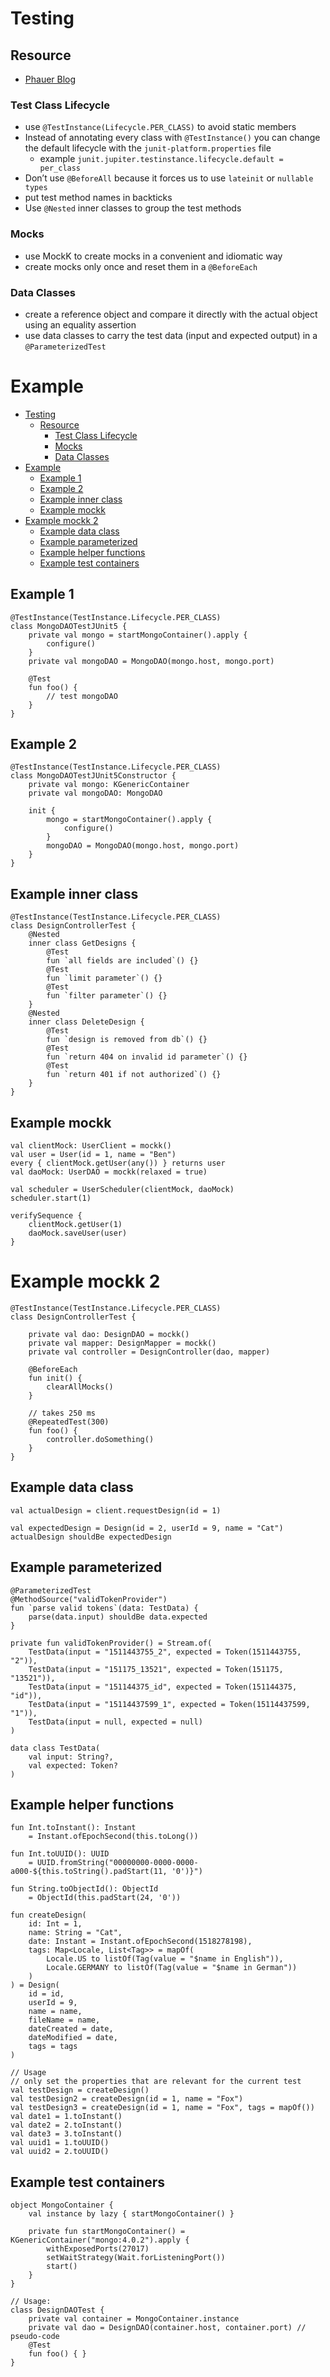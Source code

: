 # Testing
## Resource
- [Phauer Blog](https://phauer.com/2018/best-practices-unit-testing-kotlin/)

### Test Class Lifecycle
- use `@TestInstance(Lifecycle.PER_CLASS)` to avoid static members
- Instead of annotating every class with `@TestInstance()` you can change the default lifecycle with the `junit-platform.properties` file
  - example `junit.jupiter.testinstance.lifecycle.default = per_class`
- Don’t use `@BeforeAll` because it forces us to use `lateinit` or `nullable types`
- put test method names in backticks
- Use `@Nested` inner classes to group the test methods
### Mocks
- use MockK to create mocks in a convenient and idiomatic way
- create mocks only once and reset them in a `@BeforeEach`
### Data Classes
- create a reference object and compare it directly with the actual object using an equality assertion
- use data classes to carry the test data (input and expected output) in a `@ParameterizedTest`


# Example
- [Testing](#testing)
  - [Resource](#resource)
    - [Test Class Lifecycle](#test-class-lifecycle)
    - [Mocks](#mocks)
    - [Data Classes](#data-classes)
- [Example](#example)
  - [Example 1](#example-1)
  - [Example 2](#example-2)
  - [Example inner class](#example-inner-class)
  - [Example mockk](#example-mockk)
- [Example mockk 2](#example-mockk-2)
  - [Example data class](#example-data-class)
  - [Example parameterized](#example-parameterized)
  - [Example helper functions](#example-helper-functions)
  - [Example test containers](#example-test-containers)

## Example 1
```
@TestInstance(TestInstance.Lifecycle.PER_CLASS)
class MongoDAOTestJUnit5 {
    private val mongo = startMongoContainer().apply {
        configure()
    }
    private val mongoDAO = MongoDAO(mongo.host, mongo.port)

    @Test
    fun foo() {
        // test mongoDAO
    }
}
```

## Example 2
```
@TestInstance(TestInstance.Lifecycle.PER_CLASS)
class MongoDAOTestJUnit5Constructor {
    private val mongo: KGenericContainer
    private val mongoDAO: MongoDAO

    init {
        mongo = startMongoContainer().apply {
            configure()
        }
        mongoDAO = MongoDAO(mongo.host, mongo.port)
    }
}
```

## Example inner class
```
@TestInstance(TestInstance.Lifecycle.PER_CLASS)
class DesignControllerTest {
    @Nested
    inner class GetDesigns {
        @Test
        fun `all fields are included`() {}
        @Test
        fun `limit parameter`() {}
        @Test
        fun `filter parameter`() {}
    }
    @Nested
    inner class DeleteDesign {
        @Test
        fun `design is removed from db`() {}
        @Test
        fun `return 404 on invalid id parameter`() {}
        @Test
        fun `return 401 if not authorized`() {}
    }
}
```


## Example mockk
```
val clientMock: UserClient = mockk()
val user = User(id = 1, name = "Ben")
every { clientMock.getUser(any()) } returns user
val daoMock: UserDAO = mockk(relaxed = true)

val scheduler = UserScheduler(clientMock, daoMock)
scheduler.start(1)

verifySequence {
    clientMock.getUser(1)
    daoMock.saveUser(user)
}
```


# Example mockk 2
```
@TestInstance(TestInstance.Lifecycle.PER_CLASS)
class DesignControllerTest {

    private val dao: DesignDAO = mockk()
    private val mapper: DesignMapper = mockk()
    private val controller = DesignController(dao, mapper)

    @BeforeEach
    fun init() {
        clearAllMocks()
    }

    // takes 250 ms
    @RepeatedTest(300)
    fun foo() {
        controller.doSomething()
    }
}
```


## Example data class
```
val actualDesign = client.requestDesign(id = 1)

val expectedDesign = Design(id = 2, userId = 9, name = "Cat")
actualDesign shouldBe expectedDesign
```


## Example parameterized
```
@ParameterizedTest
@MethodSource("validTokenProvider")
fun `parse valid tokens`(data: TestData) {
    parse(data.input) shouldBe data.expected
}

private fun validTokenProvider() = Stream.of(
    TestData(input = "1511443755_2", expected = Token(1511443755, "2")),
    TestData(input = "151175_13521", expected = Token(151175, "13521")),
    TestData(input = "151144375_id", expected = Token(151144375, "id")),
    TestData(input = "15114437599_1", expected = Token(15114437599, "1")),
    TestData(input = null, expected = null)
)

data class TestData(
    val input: String?,
    val expected: Token?
)
```


## Example helper functions
```
fun Int.toInstant(): Instant 
    = Instant.ofEpochSecond(this.toLong())

fun Int.toUUID(): UUID 
    = UUID.fromString("00000000-0000-0000-a000-${this.toString().padStart(11, '0')}")

fun String.toObjectId(): ObjectId 
    = ObjectId(this.padStart(24, '0'))

fun createDesign(
    id: Int = 1,
    name: String = "Cat",
    date: Instant = Instant.ofEpochSecond(1518278198),
    tags: Map<Locale, List<Tag>> = mapOf(
        Locale.US to listOf(Tag(value = "$name in English")),
        Locale.GERMANY to listOf(Tag(value = "$name in German"))
    )
) = Design(
    id = id,
    userId = 9,
    name = name,
    fileName = name,
    dateCreated = date,
    dateModified = date,
    tags = tags
)

// Usage
// only set the properties that are relevant for the current test
val testDesign = createDesign()
val testDesign2 = createDesign(id = 1, name = "Fox") 
val testDesign3 = createDesign(id = 1, name = "Fox", tags = mapOf())
val date1 = 1.toInstant()
val date2 = 2.toInstant()
val date3 = 3.toInstant()
val uuid1 = 1.toUUID()
val uuid2 = 2.toUUID()
```


## Example test containers
```
object MongoContainer {
    val instance by lazy { startMongoContainer() }

    private fun startMongoContainer() = KGenericContainer("mongo:4.0.2").apply {
        withExposedPorts(27017)
        setWaitStrategy(Wait.forListeningPort())
        start()
    }
}

// Usage:
class DesignDAOTest {
    private val container = MongoContainer.instance
    private val dao = DesignDAO(container.host, container.port) // pseudo-code
    @Test
    fun foo() { }
}
```
